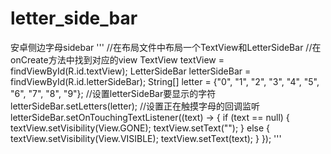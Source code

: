 # letter_side_bar
安卓侧边字母sidebar
'''
  //在布局文件中布局一个TextView和LetterSideBar
  //在onCreate方法中找到对应的view
  TextView textView = findViewById(R.id.textView);
  LetterSideBar letterSideBar = findViewById(R.id.letterSideBar);
  String[] letter = {"0", "1", "2", "3", "4", "5", "6", "7", "8", "9"};
  //设置letterSideBar要显示的字符
  letterSideBar.setLetters(letter);
  //设置正在触摸字母的回调监听
  letterSideBar.setOnTouchingTextListener((text) -> {
      if (text == null) {
          textView.setVisibility(View.GONE);
          textView.setText("");
      } else {
          textView.setVisibility(View.VISIBLE);
          textView.setText(text);
      }
  });
'''
